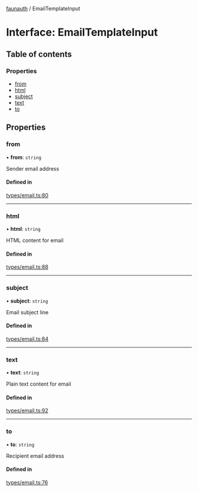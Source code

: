 [faunauth](../index.md) / EmailTemplateInput

# Interface: EmailTemplateInput

## Table of contents

### Properties

- [from](EmailTemplateInput.md#from)
- [html](EmailTemplateInput.md#html)
- [subject](EmailTemplateInput.md#subject)
- [text](EmailTemplateInput.md#text)
- [to](EmailTemplateInput.md#to)

## Properties

### from

• **from**: `string`

Sender email address

#### Defined in

[types/email.ts:80](https://github.com/alexnitta/faunauth/blob/86ceabe/src/types/email.ts#L80)

___

### html

• **html**: `string`

HTML content for email

#### Defined in

[types/email.ts:88](https://github.com/alexnitta/faunauth/blob/86ceabe/src/types/email.ts#L88)

___

### subject

• **subject**: `string`

Email subject line

#### Defined in

[types/email.ts:84](https://github.com/alexnitta/faunauth/blob/86ceabe/src/types/email.ts#L84)

___

### text

• **text**: `string`

Plain text content for email

#### Defined in

[types/email.ts:92](https://github.com/alexnitta/faunauth/blob/86ceabe/src/types/email.ts#L92)

___

### to

• **to**: `string`

Recipient email address

#### Defined in

[types/email.ts:76](https://github.com/alexnitta/faunauth/blob/86ceabe/src/types/email.ts#L76)
